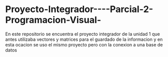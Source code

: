 # Proyecto-Integrador----Parcial-2-Programacion-Visual-
En este repositorio se encuentra el proyecto integrador de la unidad 1 que antes utilizaba vectores y matrices para el guardado de la informacion y en esta ocacion se uso el mismo proyecto pero con la conexion a una base de datos 
